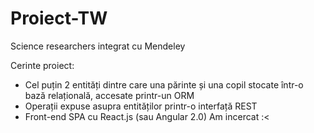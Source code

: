 # Proiect-TW
Science researchers integrat cu Mendeley

Cerinte proiect:
- Cel puțin 2 entități dintre care una părinte și una copil stocate într-o bază relațională,
accesate printr-un ORM 
- Operații expuse asupra entităților printr-o interfață REST
- Front-end SPA cu React.js (sau Angular 2.0)
Am incercat :<
